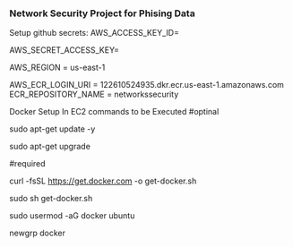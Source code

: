### Network Security Project for Phising Data

Setup github secrets:
AWS_ACCESS_KEY_ID=

AWS_SECRET_ACCESS_KEY=

AWS_REGION = us-east-1

AWS_ECR_LOGIN_URI = 122610524935.dkr.ecr.us-east-1.amazonaws.com
ECR_REPOSITORY_NAME = networkssecurity


Docker Setup In EC2 commands to be Executed
#optinal

sudo apt-get update -y

sudo apt-get upgrade

#required

curl -fsSL https://get.docker.com -o get-docker.sh

sudo sh get-docker.sh

sudo usermod -aG docker ubuntu

newgrp docker
